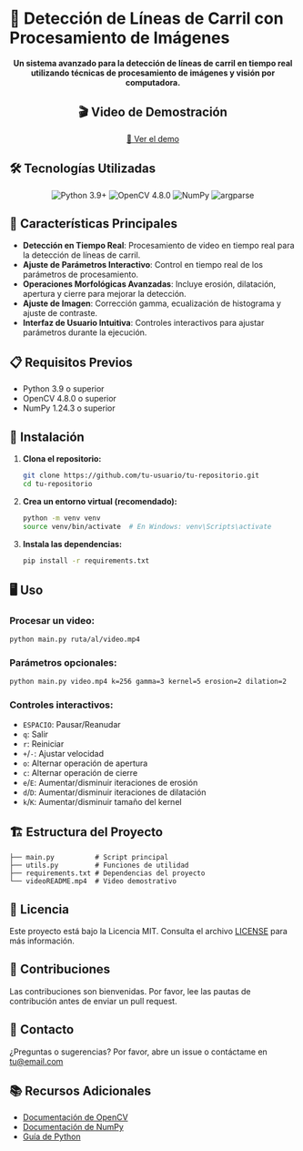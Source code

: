 # 🚗 Detección de Líneas de Carril con Procesamiento de Imágenes

<div align="center">

**Un sistema avanzado para la detección de líneas de carril en tiempo real utilizando técnicas de procesamiento de imágenes y visión por computadora.**


## 🎬 Video de Demostración
[🎥 Ver el demo](https://github.com/user-attachments/assets/db600a52-63bc-4457-a4d5-7c2f5fdc4647)


</div>

## 🛠️ Tecnologías Utilizadas

<p align="center">
  <img src="https://img.shields.io/badge/Python-3.9+-blue?style=for-the-badge&logo=python" alt="Python 3.9+">
  <img src="https://img.shields.io/badge/OpenCV-4.8.0-green?style=for-the-badge&logo=opencv" alt="OpenCV 4.8.0">
  <img src="https://img.shields.io/badge/numpy-1.24.3-blue?style=for-the-badge&logo=numpy" alt="NumPy">
  <img src="https://img.shields.io/badge/argparse-1.4.0-lightgrey?style=for-the-badge" alt="argparse">
</p>

## 🌟 Características Principales

- **Detección en Tiempo Real**: Procesamiento de video en tiempo real para la detección de líneas de carril.
- **Ajuste de Parámetros Interactivo**: Control en tiempo real de los parámetros de procesamiento.
- **Operaciones Morfológicas Avanzadas**: Incluye erosión, dilatación, apertura y cierre para mejorar la detección.
- **Ajuste de Imagen**: Corrección gamma, ecualización de histograma y ajuste de contraste.
- **Interfaz de Usuario Intuitiva**: Controles interactivos para ajustar parámetros durante la ejecución.

## 📋 Requisitos Previos

- Python 3.9 o superior
- OpenCV 4.8.0 o superior
- NumPy 1.24.3 o superior

## 🚀 Instalación

1. **Clona el repositorio:**
   ```bash
   git clone https://github.com/tu-usuario/tu-repositorio.git
   cd tu-repositorio
   ```

2. **Crea un entorno virtual (recomendado):**
   ```bash
   python -m venv venv
   source venv/bin/activate  # En Windows: venv\Scripts\activate
   ```

3. **Instala las dependencias:**
   ```bash
   pip install -r requirements.txt
   ```

## 🖥️ Uso

### Procesar un video:
```bash
python main.py ruta/al/video.mp4
```

### Parámetros opcionales:
```bash
python main.py video.mp4 k=256 gamma=3 kernel=5 erosion=2 dilation=2
```

### Controles interactivos:
- `ESPACIO`: Pausar/Reanudar
- `q`: Salir
- `r`: Reiniciar
- `+`/`-`: Ajustar velocidad
- `o`: Alternar operación de apertura
- `c`: Alternar operación de cierre
- `e`/`E`: Aumentar/disminuir iteraciones de erosión
- `d`/`D`: Aumentar/disminuir iteraciones de dilatación
- `k`/`K`: Aumentar/disminuir tamaño del kernel

## 🏗️ Estructura del Proyecto

```
├── main.py          # Script principal
├── utils.py         # Funciones de utilidad
├── requirements.txt # Dependencias del proyecto
└── videoREADME.mp4  # Video demostrativo
```

## 📝 Licencia

Este proyecto está bajo la Licencia MIT. Consulta el archivo [LICENSE](LICENSE) para más información.

## 🤝 Contribuciones

Las contribuciones son bienvenidas. Por favor, lee las pautas de contribución antes de enviar un pull request.

## 📧 Contacto

¿Preguntas o sugerencias? Por favor, abre un issue o contáctame en [tu@email.com](mailto:tu@email.com)

## 📚 Recursos Adicionales

- [Documentación de OpenCV](https://docs.opencv.org/4.8.0/)
- [Documentación de NumPy](https://numpy.org/doc/stable/)
- [Guía de Python](https://docs.python.org/3/)
